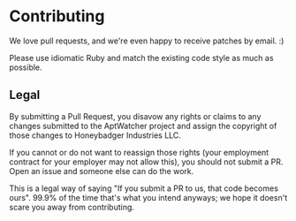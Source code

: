 # Contributing

We love pull requests, and we're even happy to receive patches by email.  :)

Please use idiomatic Ruby and match the existing code style as much as possible.

## Legal

By submitting a Pull Request, you disavow any rights or claims to any changes
submitted to the AptWatcher project and assign the copyright of
those changes to Honeybadger Industries LLC.

If you cannot or do not want to reassign those rights (your employment
contract for your employer may not allow this), you should not submit a PR.
Open an issue and someone else can do the work.

This is a legal way of saying "If you submit a PR to us, that code becomes ours".
99.9% of the time that's what you intend anyways; we hope it doesn't scare you
away from contributing.
